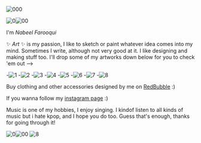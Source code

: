 ![000](tenor.gif)
                                                                                                            
 ![0](chain.gif)![00](chain.gif)

I'm *Nabeel Farooqui* 

✨ _Art_ ✨ is my passion, I like to sketch or paint whatever idea comes into my mind. Sometimes I write, although not very good at it. I like designing and making stuff too. I'll drop some of my artworks down below for you to check 'em out -->

-![1](IMG_20210815_182202_243.jpg) 
-![2](162984232_848792485671252_5256759610403153998_n.jpg) 
-![3](IMG_20211016_152927_735.jpg) 
-![4](135581010_398318754768267_4621672309346252394_n.jpg) 
-![5](32283760-d567-4692-a65b-dcce2c358a02.jpg) 
-![6](djwgudfbw.jpeg) 
-![7](20001020210452_0062222.png) 
-![8](93590070_256002488876607_6349157290146528570_n.jpg) 


Buy clothing and other accessories designed by me on [RedBubble](https://www.redbubble.com/people/thy-is-art/shop/) :)

If you wanna follow my [instagram page](https://www.instagram.com/thy_is_art/) :)  

Music is one of my hobbies, I enjoy singing. I kindof listen to all kinds of music but i hate kpop, and I hope you do too.
Guess that's enough, thanks for going through it!

 ![0](chain.gif)![00](chain.gif)
![8](bye.gif)
